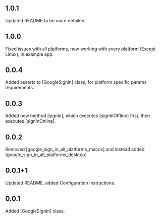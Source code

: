 ## 1.0.1

Updated README to be more detailed.

## 1.0.0

Fixed issues with all platforms, now working with every platform (Except Linux), in example app.

## 0.0.4

Added asserts to [GoogleSignIn] class, for platform specific params requirements.

## 0.0.3

Added new method [signIn], which executes [signInOffline] first, then executes [signInOnline].

## 0.0.2

Removed [google_sign_in_all_platforms_macos] and instead
added [google_sign_in_all_platforms_desktop]

## 0.0.1+1

Updated README, added Configuration Instructions.

## 0.0.1

Added [GoogleSignIn] class.